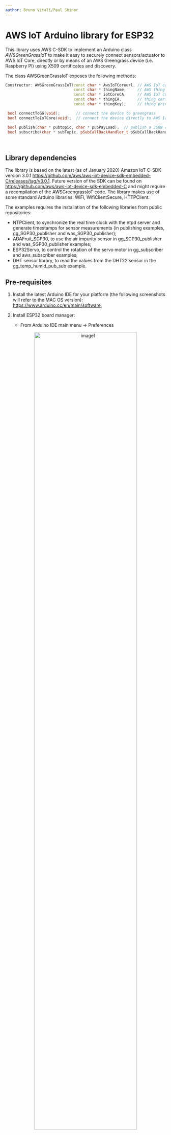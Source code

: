 ```yaml
---
author: Bruno Vitali/Paul Shiner
---
```


AWS IoT Arduino library for ESP32
=================================

This library uses AWS C-SDK to implement an Arduino class *AWSGreenGrassIoT* to
make it easy to securely connect sensors/actuator to AWS IoT Core, directly or by
means of an AWS Greengrass device (i.e. Raspberry PI) using X509 certificates and discovery.

The class AWSGreenGrassIoT exposes the following methods:

~~~~~~~~~~~~~~~~~~~~~~~~~~~~~~~~~~~~~~~~~~~~~~~~~~~~~~~~~~~~~~~~~~~~~~~~~~~~ cpp
Constructor: AWSGreenGrassIoT(const char * AwsIoTCoreurl, // AWS IoT core URL
                              const char * thingName,     // AWS thing name
                              const char * iotCoreCA,     // AWS IoT core certificate (defined in certificate.c)
                              const char * thingCA,       // thing certificate (defined in certificates.c)
                              const char * thingKey);     // thing private key (defined in certificate.c)

 bool connectToGG(void);       // connect the device to greengrass
 bool connectToIoTCore(void);  // connect the device directly to AWS IoT Core

 bool publish(char * pubtopic, char * pubPayLoad);  // publish a JSON record to "pubTopic"
 bool subscribe(char * subTopic, pSubCallBackHandler_t pSubCallBackHandler); // subscribe to "subTopic" and define the callback function to handle the messages coming from the IoT broker
~~~~~~~~~~~~~~~~~~~~~~~~~~~~~~~~~~~~~~~~~~~~~~~~~~~~~~~~~~~~~~~~~~~~~~~~~~~~~~~~

 

Library dependencies
--------------------


The library is based on the latest (as of January 2020) Amazon IoT C-SDK version 3.0.1
https://github.com/aws/aws-iot-device-sdk-embedded-C/releases/tag/v3.0.1. 
Future version of the SDK can be found on https://github.com/aws/aws-iot-device-sdk-embedded-C and might require a recompilation of the AWSGreengrassIoT code.
The library makes use of some standard Arduino libraries: WiFi,
WifiClientSecure, HTTPClient.

The examples requires the installation of the following libraries from public
repositories:

-   NTPClient, to synchronize the real time clock with the ntpd server and
    generate timestamps for sensor measurements (in publishing examples,
    gg_SGP30_publisher and was_SGP30_publisher);
-   ADAFruit_SGP30, to use the air impurity sensor in gg_SGP30_publisher and
    was_SGP30_publisher examples;
-   ESP32Servo, to control the rotation of the servo motor in gg_subscriber and
    aws_subscriber examples;
-   DHT sensor library, to read the values from the DHT22 sensor in the gg_temp_humid_pub_sub example.

Pre-requisites
--------------

1.  Install the latest Arduino IDE for your platform (the following screenshots
    will refer to the MAC OS version):
    <https://www.arduino.cc/en/main/software>;

2.  Install ESP32 board manager:

    -   From Arduino IDE main menu -\> Preferences

<p align="center">
<img src="assets/image1.png" alt="image1" width="80%">
</p>



-   Enter **https://dl.espressif.com/dl/package_esp32_index.json** into the
    “Additional Board Manager URLs” field as shown in the figure above and press
    “OK”.

    -   From Arduino IDE main Menu -\> Tools -\> Board Manager

<p align="center">
<img src="assets/image2.png" alt="image2" width="80%">
</p>



-   Enter ESP32 in the search field as indicated below and install the new eps32
    board manager:

<p align="center">
<img src="assets/image3.png" alt="image3" width="80%">
</p>



-   In Tools-\> Board select your ESP32 module type, in my case ESP32 Dev Module

<p align="center">
<img src="assets/image4a.png" alt="image4a" width="70%">
</p>


* Install Arduino Libraries (Tools>Manage Libraries...) “NPTClient”, “Adafruit_SGP30”, “ESP32Servo”, "DHT sensor library" to be able to use the publishing and subscribing examples from the File menu-\>
    Examples -\> AWSGreengrassIoT). The picture below shows how to add the support
    library for simple servo motors:

<p align="center">
<img src="assets/image4.png" alt="image4" width="70%">
</p>


Installation of AWSGreengrassIoT library
----------------------------------------

1.  Open a browser in the GitHub repository under
    <https://github.com/aws-samples/arduino-aws-greengrass-iot>

2.  Download the library in zip format as indicated in the image:


<p align="center">
<img src="assets/image5c.png" alt="image5c" width="100%">
</p>


3.  Add the Zip file as new Arduino library in Sketch->Include Library-> Add .ZIP library:

<p align="center">
<img src="assets/image5b.png" alt="image5b" width="70%">
</p>


4.  Check that the library is visible in Sketch -\> Include Library, as indicated
in the screenshot below:

<p align="center">
<img src="assets/image6.png" alt="image6" width="70%">
</p>


## Device setup in AWS account

1. First create a Greengrass group in your AWS account.
2. Within that group go to the devices sub menu and Add a Device.
3. On the next page select Create new device;
    <p align="center">
    <img src="assets/adddevice.png" alt="add" width="70%">
    </p>
4. Give your device a name (in this example "Temp_Humid_Sensor") and click next; 

   <p align="center">
   <img src="assets/devicename.png" alt="name" width="70%">
   </p>

5. Click "Use Defaults" on the next page.

   <p align="center">
   <img src="assets/setupsecurity.png" alt="Security" width="70%">
   </p>

6. On the next page download your credentials as well as a root CA (For this example I will use Amazon Root CA 1);

   <p align="center">
   <img src="assets/downloadcredentials.png" alt="Credentials" width="70%">
   </p>

7. Amazon Root CA can be found at https://www.amazontrust.com/repository/AmazonRootCA1.pem 

   <p align="center">
   <img src="assets/amazonrootca.png" alt="RootCA" width="70%">
   </p>

8. Next Populate your "aws_certificates.c" file with your credentials *Note the use of the Newline line termination below \n\ *

9. For the "aws_root_ca[]" copy the "AmazonRootCA1.pem" from above adding the \n\ where appropriate. 

   <p align="center">
   <img src="assets/amazonrootCAinfile.png" alt="RootCA" width="70%">
   </p>

10. The next Certificate to add is the "thingCA[]" you will find this in the downloaded xxxxx-setup.tar.gz file with the extension .cert.pem. Copy the file into the "aws_certificates.c" file adding the \n\ as appropriate. 

    <p align="center">
    <img src="assets/certpeminfile.png" alt="Keys" width="70%">
    </p>

11. Lastly add the "thingKey[]" for your device from the  file ending with .private.key from the xxxx-setup.tar.gz file. 

    <p align="center">
    <img src="assets/privatekeyinfile.png" alt="Keys" width="70%">
    </p>

12. You now need to deploy your GreenGrass setup so that the new device will be added and the Greengrass core will accept the local connection.


## Deploy to device.

1. Customize the Arduino sample code by editing the parameters for your AWS IoT Core URL, your "thing" and your WiFi network settings. You can also edit the topics you wish to publish and subscribe too:  

   <p align="center">
   <img src="assets/devicesettings.png" alt="settings" width="100%">
   </p>

2.  Deploy to your device and open the Arduino monitor (Tools>Serial Monitor). Make sure the comm port is set correctly and you have the baud rate set to 115200. You should see something similar to below.

   <p align="center">
   <img src="assets/monitor.png" alt="monitor" width="100%">
   </p>

3. You may see connection errors these could be due to latency. Delays have been implemented to mitigate this in the examples that you can adjust to your requirements.

   

Examples
--------

Before using the examples from the Sketch->Examples menu, please remember to:
1. Create "things" in AWS IoT Core: (https://docs.aws.amazon.com/iot/latest/developerguide/register-device.html);
2. Generate and download thing's certificate, thing's private key and AWS service certificate (if your endpoint is different from eu-central-1);
3. Create aws_certificates.c file with the certificates/key generate in the previous step;
4. Customize the Arduino sample code by definiting the parameters for your AWS IoT Core URL, your "thing" and your WiFi network:

```C+
char WIFI_SSID[]="SSID";
char WIFI_PASSWORD[]="PASSWORD";
char AWSIOTURL[]="xxxxxxxxxxxxxxx-ats.iot.region.amazonaws.com";
char THING[]= "your device name here";
```

AWSGreenGrassIoT library comes with 5 examples:

<p align="center">
<img src="assets/image7.png" alt="image7" width="70%">
</p>


aws_servo_subscriber, gg_servo_subscriber
=========================================
In these examples a servo motor is connected to Analog GPIO port0 on ESP32, and simulate the remote opening and closing of a window by turning ±90 degree the motor depending on the subscribing topic "Window". An "open" will rotate the motor +90 degrees, a "close" will rotate the motor in the opposite sense, -90 degrees.

Circuit diagram:

<p align="center">
<img src="assets/circuit1.png" alt="circuit1" width="60%">
</p>



The only difference between the two examples is that:
* aws_servo_subscriber connects to AWS IoT Core directly using the member function "connectToIoTCore";

```C++  
if(greengrass->connectToIoTCore() == true)
  {
      Serial.println("Connected to AWS IoT core");
      delay(2000);

     if( true == greengrass->subscribe(TOPIC_NAME,subscribeCallback)) {
          Serial.println("Subscribe to Window/# topic successful ");
     }
     else {
          Serial.println("Subscribe to Window/# Failed, Check the Thing Name and Certificates");
          while(1);
     }

   }
  else
  {
      Serial.println("Connection to AWS IoT core failed");
      while(1);
  }
```
* gg_servo_subscriber connects via a greengrass device (it could be a Raspberry Pi connected to the same WiFi network or a remote EC2 instance inside AWS cloud) using the member function "connectToGG";

```C++
if(greengrass->connectToGG() == true)
 {
     Serial.println("Connected to AWS GreenGrass");
     delay(2000);

    if( true == greengrass->subscribe(TOPIC_NAME,subscribeCallback)) {
         Serial.println("Subscribe to Window/# topic successful ");
    }
    else {
         Serial.println("Subscribe to Window/# Failed, Check the Thing Name and Certificates");
         while(1);
    }

  }
 else
 {
     Serial.println("Connection to Greengrass failed, check if Greengrass is on and connected to the WiFi");
     while(1);
 }
```
The callback function handling the topic subscription is the same for both use cases:

```C++
static void subscribeCallback (char *topicName, int payloadLen, char *payLoad)
{

    //check if the topic is Window/close or Window/open
    rcvdPayload = String(payLoad);
    cmdReceived = CMD_UNKNOWN;
    String topic = String(topicName);
    if ( topic.startsWith(topicClose+ "{")) {
      cmdReceived = CMD_CLOSE;
      rcvdTopic = topicClose;
    }
    else if (topic.startsWith(topicOpen + "{")) {
      cmdReceived = CMD_OPEN;
      rcvdTopic = topicOpen;
    }
    else
      rcvdTopic = topicName;
    msgReceived = 1;
}
```

aws_sgp30_publisher, gg_sgp30_publisher
=======================================

These two examples use an air impurity sensor SGP30 from Adafruit connected to one of the I2C port on ESP32 as indicated in the diagram below. The examples require the installation of the ADAFruit_SGP30 library as indicated in point 3 in the previous section.

Circuit diagram:

<p align="center">
<img src="assets/circuit2.png" alt="circuit2" width="60%">
</p>


The two examples share the same code except for the parts that connects the ESP32 Arduino to the cloud. In aws_sgp30_publisher we use "connectToIoTCore" function to publish the measurements directly to the AWS IoT core. In gg_sgp30_publisher we use "connectToGG" member function to send measurements to the greengrass edge device.

aws_bme280_sgp30_publisher
==========================

In this examples we show how to use two sensors to the same I2C bus, BME280 (temperature, humidity, pressure, altitude) and SGP30. The example sketch is similiar to aws_sgp30_publisher with the addition of the initialization and the reading of the measurements of the Adafruit BME280 sensor.

This is the circuit diagram:

<p align="center">
<img src="assets/circuit3.png" alt="circuit3" width="60%">
</p>


gg_temp_humid_pub_sub
==========================

### Description

In this example we show how to publish temperature and humidity readings from an ESP32 to a local Greengrass device and then how to forward those messages onto AWS IoT core. This example will also show you how to subscribe to a topic and control the Red/Green Leds from the test console in AWS IoT core.

### Hardware

The parts used in this example are;
1 x ESP32 WROOM DevkitC
1 x DHT22/AM2302 Temp Humidity sensor
1 x 10k resistor
1 x LED traffic light cluster (Red/Amber/Green)

Assembled;

<p align="center">
<img src="assets/breadboard.png" alt="image1" width="80%">
</p>


<p align="center">
<img src="assets/schematic.png" alt="image1" width="100%">
</p>


### Monitoring the Device from AWS IoT Core

Now that your device is subscribing and publishing on the local GreenGrass MQTT broker you can pass the messages to other services or control the device LEDs. In the following example I will show you how to monitor the status messages from IoT Core.

1. Go into the GreenGrass group and add a subscription for your publish topic (in my case "Factory/3/Device/2/Status")  

   <p align="center">
   <img src="assets/statussubscription.png" alt="monitor" width="100%">
   </p>
2. You will need to deploy the updated settings to the GreenGrass group and check the ESP32 has reconnected after the update.

3. Log onto the AWS IoT console and go to the Test tab on the left, then subscribe to the topic that should be forwarded by the GreenGrass group. (in my case "Factory/3/Device/2/Status") 

   <p align="center">
   <img src="assets/AWSIoTTest.png" alt="AWSIoTTest" width="100%">
   </p>

   
### Controlling the Device from AWS IoT Core

Now that your device is subscribing and publishing on the local GreenGrass MQTT broker you can pass the messages to other services or control the device LEDs. In the following example I will show you how to control the Device LEDs from IoT Core.

1. Go into the GreenGrass group and add a subscription for your subscribe topic (in my case "Factory/3/Device/2/Control")  

   <p align="center">
   <img src="assets/controlsubscription.png" alt="monitor" width="100%">
   </p>
   
2. You will need to deploy the updated settings to the GreenGrass group and check the ESP32 has reconnected after the update.

3. Log onto the AWS IoT console and go to the Test tab on the left, then "Publish to a topic" and enter the Topic that you wish to publish too, in my case "Factory/3/Device/2/Control" along with the Json to send. 

      <p align="center">
      <img src="assets/publish.png" alt="AWSIoTTestPublish" width="100%">
      </p>

4. You can adjust the payload to control the LEDs as desired, note there must not be spaces between the key and the value.

   ```json
   {
     "RedLED":0,
     "GreenLED":1
   }
   ```
